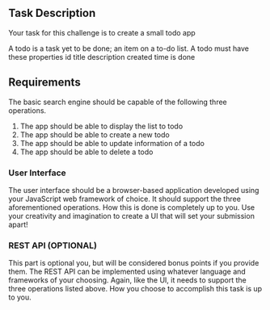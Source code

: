 ## Task Description
Your task for this challenge is to create a small todo app 

A todo is a task yet to be done; an item on a to-do list.
A todo must have these properties
    id
    title
    description
    created time
    is done

## Requirements
The basic search engine should be capable of the following three operations.

1. The app should be able to display the list to todo
2. The app should be able to create a new todo
3. The app should be able to update information of a todo
4. The app should be able to delete a todo

### User Interface
The user interface should be a browser-based application developed using your JavaScript web framework of choice. It should support the three aforementioned operations. How this is done is completely up to you. Use your creativity and imagination to create a UI that will set your submission apart!

### REST API (OPTIONAL)
This part is optional you, but will be considered bonus points if you provide them.
The REST API can be implemented using whatever language and frameworks of your choosing. Again, like the UI, it needs to support the three operations listed above. How you choose to accomplish this task is up to you.

